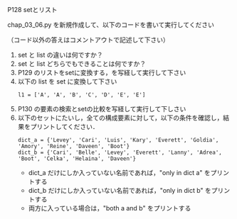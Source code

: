 P128 setとリスト

chap_03_06.py を新規作成して、以下のコードを書いて実行してください

（コード以外の答えはコメントアウトで記述して下さい）

1. set と list の違いは何ですか？
1. set と list どちらでもできることは何ですか？
1. P129 のリストをsetに変換する，を写経して実行して下さい
1. 以下の list を set に変換して下さい
    ```
    l1 = ['A', 'A', 'B', 'C', 'D', 'E', 'E']   

    ```
1. P130 の要素の検索とsetの比較を写経して実行して下しさい
1. 以下のセットにたいし，全ての構成要素に対して，以下の条件を確認し，結果をプリントしてください．
    ```
    dict_a = {'Levey', 'Cari', 'Luis', 'Kary', 'Everett', 'Goldia', 'Amory', 'Reine', 'Daveen', 'Boot'}
    dict_b = {'Cari', 'Belle', 'Levey', 'Everett', 'Lanny', 'Adrea', 'Boot', 'Celka', 'Helaina', 'Daveen'}
    ```    
    + dict_a だけにしか入っていない名前であれば，"only in dict a" をプリントする
    + dict_b だけにしか入っていない名前であれば，"only in dict b" をプリントする
    + 両方に入っている場合は，"both a and b" をプリントする




